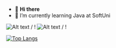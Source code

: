 - 👋 **Hi there**
- 🌱 I’m currently learning Java at SoftUni

![ Alt text](https://media.giphy.com/media/xT9IgzoKnwFNmISR8I/giphy.gif) / ! [](https://media.giphy.com/media/xT9IgzoKnwFNmISR8I/giphy.gif)
![ Alt text](https://media.giphy.com/media/qgQUggAC3Pfv687qPC/giphy.gif) / ! [](https://media.giphy.com/media/qgQUggAC3Pfv687qPC/giphy.gif)

[![Top Langs](https://github-readme-stats.vercel.app/api/top-langs/?username=BozhidarBozhkov)](https://github.com/anuraghazra/github-readme-stats)

<!---
BozhidarBozhkov/BozhidarBozhkov is a ✨ special ✨ repository because its `README.md` (this file) appears on your GitHub profile.
You can click the Preview link to take a look at your changes.
--->
